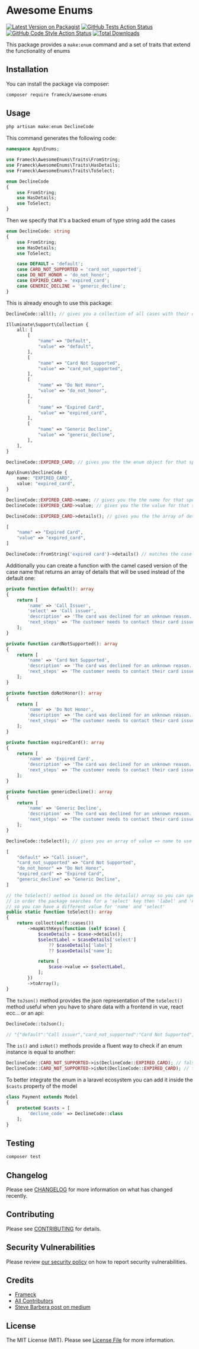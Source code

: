 # Awesome Enums

[![Latest Version on Packagist](https://img.shields.io/packagist/v/frameck/awesome-enums.svg?style=flat-square)](https://packagist.org/packages/frameck/awesome-enums)
[![GitHub Tests Action Status](https://img.shields.io/github/actions/workflow/status/frameck/awesome-enums/run-tests.yml?branch=main&label=tests&style=flat-square)](https://github.com/frameck/awesome-enums/actions?query=workflow%3Arun-tests+branch%3Amain)
[![GitHub Code Style Action Status](https://img.shields.io/github/actions/workflow/status/frameck/awesome-enums/fix-php-code-style-issues.yml?branch=main&label=code%20style&style=flat-square)](https://github.com/frameck/awesome-enums/actions?query=workflow%3A"Fix+PHP+code+style+issues"+branch%3Amain)
[![Total Downloads](https://img.shields.io/packagist/dt/frameck/awesome-enums.svg?style=flat-square)](https://packagist.org/packages/frameck/awesome-enums)

This package provides a `make:enum` command and a set of traits that extend the functionality of enums

## Installation

You can install the package via composer:

```bash
composer require frameck/awesome-enums
```

## Usage

```bash
php artisan make:enum DeclineCode
```

This command generates the following code:
```php
namespace App\Enums;

use Frameck\AwesomeEnums\Traits\FromString;
use Frameck\AwesomeEnums\Traits\HasDetails;
use Frameck\AwesomeEnums\Traits\ToSelect;

enum DeclineCode
{
    use FromString;
    use HasDetails;
    use ToSelect;
}
```

Then we specify that it's a backed enum of type string add the cases
```php
enum DeclineCode: string
{
    use FromString;
    use HasDetails;
    use ToSelect;

    case DEFAULT = 'default';
    case CARD_NOT_SUPPORTED = 'card_not_supported';
    case DO_NOT_HONOR = 'do_not_honor';
    case EXPIRED_CARD = 'expired_card';
    case GENERIC_DECLINE = 'generic_decline';
}
```

This is already enough to use this package:
```php
DeclineCode::all(); // gives you a collection of all cases with their details

Illuminate\Support\Collection {
    all: [
        [
            "name" => "Default",
            "value" => "default",
        ],
        [
            "name" => "Card Not Supported",
            "value" => "card_not_supported",
        ],
        [
            "name" => "Do Not Honor",
            "value" => "do_not_honor",
        ],
        [
            "name" => "Expired Card",
            "value" => "expired_card",
        ],
        [
            "name" => "Generic Decline",
            "value" => "generic_decline",
        ],
    ],
}
```
```php
DeclineCode::EXPIRED_CARD; // gives you the the enum object for that specific case

App\Enums\DeclineCode {
    name: "EXPIRED_CARD",
    value: "expired_card",
}
```
```php
DeclineCode::EXPIRED_CARD->name; // gives you the the name for that specific case
DeclineCode::EXPIRED_CARD->value; // gives you the the value for that specific case
```
```php
DeclineCode::EXPIRED_CARD->details(); // gives you the the array of details for that specific case

[
    "name" => "Expired Card",
    "value" => "expired_card",
]
```
```php
DeclineCode::fromString('expired card')->details() // matches the case name and gives you the details
```

Additionally you can create a function with the camel cased version of the case name that returns an array of details that will be used instead of the default one:
```php
private function default(): array
{
    return [
        'name' => 'Call Issuer',
        'select' => 'Call issuer',
        'description' => 'The card was declined for an unknown reason.',
        'next_steps' => 'The customer needs to contact their card issuer for more information.',
    ];
}

private function cardNotSupported(): array
{
    return [
        'name' => 'Card Not Supported',
        'description' => 'The card was declined for an unknown reason.',
        'next_steps' => 'The customer needs to contact their card issuer for more information.',
    ];
}

private function doNotHonor(): array
{
    return [
        'name' => 'Do Not Honor',
        'description' => 'The card was declined for an unknown reason.',
        'next_steps' => 'The customer needs to contact their card issuer for more information.',
    ];
}

private function expiredCard(): array
{
    return [
        'name' => 'Expired Card',
        'description' => 'The card was declined for an unknown reason.',
        'next_steps' => 'The customer needs to contact their card issuer for more information.',
    ];
}

private function genericDecline(): array
{
    return [
        'name' => 'Generic Decline',
        'description' => 'The card was declined for an unknown reason.',
        'next_steps' => 'The customer needs to contact their card issuer for more information.',
    ];
}
```
```php
DeclineCode::toSelect(); // gives you an array of value => name to use in an html select

[
    "default" => "Call issuer",
    "card_not_supported" => "Card Not Supported",
    "do_not_honor" => "Do Not Honor",
    "expired_card" => "Expired Card",
    "generic_decline" => "Generic Decline",
]

// the toSelect() method is based on the details() array so you can specify a custom label for the select
// in order the package searches for a 'select' key then 'label' and 'name'
// so you can have a different value for 'name' and 'select'
public static function toSelect(): array
{
    return collect(self::cases())
        ->mapWithKeys(function (self $case) {
            $caseDetails = $case->details();
            $selectLabel = $caseDetails['select']
                ?? $caseDetails['label']
                ?? $caseDetails['name'];

            return [
                $case->value => $selectLabel,
            ];
        })
        ->toArray();
}
```

The `toJson()` method provides the json representation of the `toSelect()` method useful when you have to share data with a frontend in vue, react ecc... or an api:
```php
DeclineCode::toJson();

// "{"default":"Call issuer","card_not_supported":"Card Not Supported","do_not_honor":"Do Not Honor","expired_card":"Expired Card","generic_decline":"Generic Decline"}"
```

The `is()` and `isNot()` methods provide a fluent way to check if an enum instance is equal to another:
```php
DeclineCode::CARD_NOT_SUPPORTED->is(DeclineCode::EXPIRED_CARD); // false
DeclineCode::CARD_NOT_SUPPORTED->isNot(DeclineCode::EXPIRED_CARD); // true
```

To better integrate the enum in a laravel ecosystem you can add it inside the `$casts` property of the model
```php
class Payment extends Model
{
    protected $casts = [
        'decline_code' => DeclineCode::class
    ];
}
```

## Testing

```bash
composer test
```

## Changelog

Please see [CHANGELOG](CHANGELOG.md) for more information on what has changed recently.

## Contributing

Please see [CONTRIBUTING](CONTRIBUTING.md) for details.

## Security Vulnerabilities

Please review [our security policy](../../security/policy) on how to report security vulnerabilities.

## Credits

- [Frameck](https://github.com/Frameck)
- [All Contributors](../../contributors)
- [Steve Barbera post on medium](https://stevebarbera.medium.com/extending-php8-1-enums-10ea22aa15c4)

## License

The MIT License (MIT). Please see [License File](LICENSE.md) for more information.
